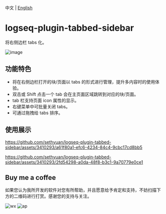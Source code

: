中文 | [English](README.en.md)

# logseq-plugin-tabbed-sidebar

将右侧边栏 tabs 化。

![image](https://github.com/sethyuan/logseq-plugin-tabbed-sidebar/assets/3410293/48a6d87e-3a47-4b1f-886e-d3d942be83a5)

## 功能特色

- 将在右侧边栏打开的块/页面以 tabs 的形式进行管理，提升多内容时的使用体验。
- 双击或 Shift 点击一个 tab 会在主页面区域跳转到对应的块/页面。
- tab 栏支持页面 icon 属性的显示。
- 右键菜单中可批量关闭 tabs。
- 可通过拖拽给 tabs 排序。

## 使用展示

https://github.com/sethyuan/logseq-plugin-tabbed-sidebar/assets/3410293/a61f80a1-efc6-4234-84c4-9cbc17cd8bb5

https://github.com/sethyuan/logseq-plugin-tabbed-sidebar/assets/3410293/2fd54298-a0da-48f8-b3c1-9a70779e0ce1

## Buy me a coffee

如果您认为我所开发的软件对您有所帮助，并且愿意给予肯定和支持，不妨扫描下方的二维码进行打赏。感谢您的支持与关注。

![wx](https://user-images.githubusercontent.com/3410293/236807219-cf21180a-e7f8-44a9-abde-86e1e6df999b.jpg) ![ap](https://user-images.githubusercontent.com/3410293/236807256-f79768a7-16e0-4cbf-a9f3-93f230feee30.jpg)
